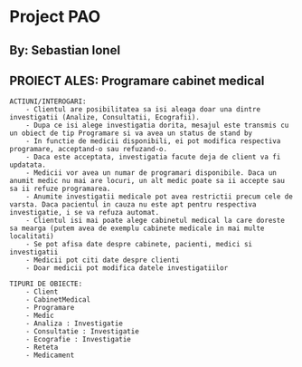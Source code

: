 # Project PAO
## By: Sebastian Ionel


   ## PROIECT ALES: Programare cabinet medical
    ACTIUNI/INTEROGARI:
        - Clientul are posibilitatea sa isi aleaga doar una dintre investigatii (Analize, Consultatii, Ecografii).
        - Dupa ce isi alege investigatia dorita, mesajul este transmis cu un obiect de tip Programare si va avea un status de stand by
        - In functie de medicii disponibili, ei pot modifica respectiva programare, acceptand-o sau refuzand-o.
        - Daca este acceptata, investigatia facute deja de client va fi updatata.
        - Medicii vor avea un numar de programari disponibile. Daca un anumit medic nu mai are locuri, un alt medic poate sa ii accepte sau sa ii refuze programarea.
        - Anumite investigatii medicale pot avea restrictii precum cele de varsta. Daca pacientul in cauza nu este apt pentru respectiva investigatie, i se va refuza automat.
        - Clientul isi mai poate alege cabinetul medical la care doreste sa mearga (putem avea de exemplu cabinete medicale in mai multe localitati)
        - Se pot afisa date despre cabinete, pacienti, medici si investigatii
        - Medicii pot citi date despre clienti
        - Doar medicii pot modifica datele investigatiilor

    TIPURI DE OBIECTE:
        - Client
        - CabinetMedical
        - Programare
        - Medic
        - Analiza : Investigatie
        - Consultatie : Investigatie
        - Ecografie : Investigatie
        - Reteta
        - Medicament
 
